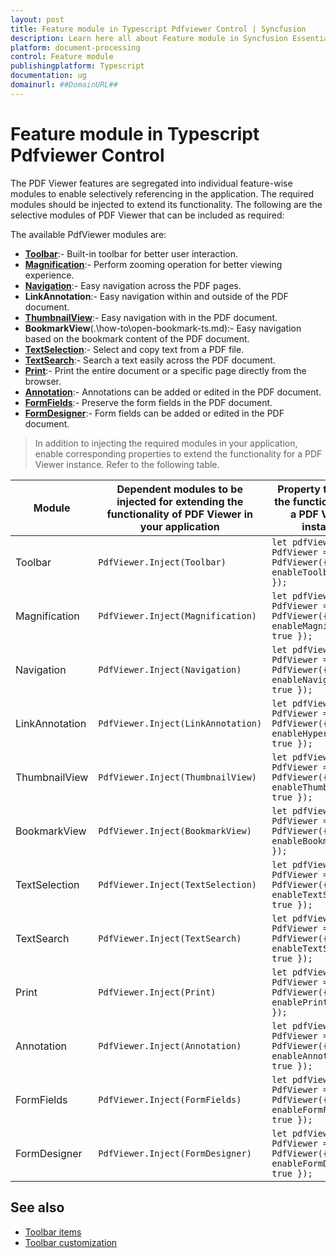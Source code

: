 ```yaml
---
layout: post
title: Feature module in Typescript Pdfviewer Control | Syncfusion
description: Learn here all about Feature module in Syncfusion Essential Typescript Pdfviewer control, its elements and more.
platform: document-processing
control: Feature module
publishingplatform: Typescript
documentation: ug
domainurl: ##DomainURL##
---
```


# Feature module in Typescript Pdfviewer Control

The PDF Viewer features are segregated into individual feature-wise modules to enable selectively referencing in the application. The required modules should be injected to extend its functionality. The following are the selective modules of PDF Viewer that can be included as required:

The available PdfViewer modules are:

* [**Toolbar**](./toolbar-customization.md):- Built-in toolbar for better user interaction.
* [**Magnification**](./magnification.md):- Perform zooming operation for better viewing experience.
* [**Navigation**](./interactive-pdf-navigation.md):- Easy navigation across the PDF pages.
* **LinkAnnotation**:- Easy navigation within and outside of the PDF document.
* [**ThumbnailView**](.\how-to\open-thumbnail.md):- Easy navigation with in the PDF document.
* **BookmarkView**(.\how-to\open-bookmark-ts.md):- Easy navigation based on the bookmark content of the PDF document.
* [**TextSelection**](.\how-to\enable-text-selection-ts.md):- Select and copy text from a PDF file.
* [**TextSearch**](./text-search.md):- Search a text easily across the PDF document.
* [**Print**](./print.md):- Print the entire document or a specific page directly from the browser.
* [**Annotation**](./annotations/text-markup-annotation.md):- Annotations can be added or edited in the PDF document.
* [**FormFields**](./form-designer/create-programmatically.md):- Preserve the form fields in the PDF document.
* [**FormDesigner**](./form-designer/create-programmatically.md):- Form fields can be added or edited in the PDF document.

>In addition to injecting the required modules in your application, enable corresponding properties to extend the functionality for a PDF Viewer instance.
Refer to the following table.

| Module | Dependent modules to be injected for extending the functionality of PDF Viewer in your application | Property to enable the functionality for a PDF Viewer instance |
|---|---|---|
|Toolbar|`PdfViewer.Inject(Toolbar)`|`let pdfViewer: PdfViewer = new PdfViewer({ enableToolbar: true });`|
|Magnification|`PdfViewer.Inject(Magnification)`|`let pdfViewer: PdfViewer = new PdfViewer({ enableMagnification: true });`|
|Navigation|`PdfViewer.Inject(Navigation)`|`let pdfViewer: PdfViewer = new PdfViewer({ enableNavigation: true });`|
|LinkAnnotation|`PdfViewer.Inject(LinkAnnotation)`|`let pdfViewer: PdfViewer = new PdfViewer({ enableHyperlink: true });`|
|ThumbnailView|`PdfViewer.Inject(ThumbnailView)`|`let pdfViewer: PdfViewer = new PdfViewer({ enableThumbnail: true });`|
|BookmarkView|`PdfViewer.Inject(BookmarkView)`|`let pdfViewer: PdfViewer = new PdfViewer({ enableBookmark: true });`|
|TextSelection|`PdfViewer.Inject(TextSelection)`|`let pdfViewer: PdfViewer = new PdfViewer({ enableTextSelection: true });`|
|TextSearch|`PdfViewer.Inject(TextSearch)`|`let pdfViewer: PdfViewer = new PdfViewer({ enableTextSearch: true });`|
|Print|`PdfViewer.Inject(Print)`|`let pdfViewer: PdfViewer = new PdfViewer({ enablePrint: true });`|
|Annotation|`PdfViewer.Inject(Annotation)`|`let pdfViewer: PdfViewer = new PdfViewer({ enableAnnotation: true });`|
|FormFields|`PdfViewer.Inject(FormFields)`|`let pdfViewer: PdfViewer = new PdfViewer({ enableFormFields: true });`|
|FormDesigner|`PdfViewer.Inject(FormDesigner)`|`let pdfViewer: PdfViewer = new PdfViewer({ enableFormDesigner: true });`|

## See also

* [Toolbar items](./toolbar)
* [Toolbar customization](./how-to/customization)